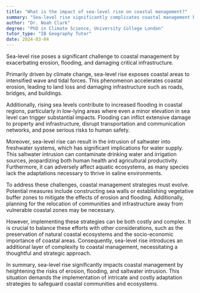 ```yaml
---
title: "What is the impact of sea-level rise on coastal management?"
summary: "Sea-level rise significantly complicates coastal management by increasing erosion, flooding, and damaging infrastructure."
author: "Dr. Noah Clark"
degree: "PhD in Climate Science, University College London"
tutor_type: "IB Geography Tutor"
date: 2024-03-04
---
```


Sea-level rise poses a significant challenge to coastal management by exacerbating erosion, flooding, and damaging critical infrastructure.

Primarily driven by climate change, sea-level rise exposes coastal areas to intensified wave and tidal forces. This phenomenon accelerates coastal erosion, leading to land loss and damaging infrastructure such as roads, bridges, and buildings.

Additionally, rising sea levels contribute to increased flooding in coastal regions, particularly in low-lying areas where even a minor elevation in sea level can trigger substantial impacts. Flooding can inflict extensive damage to property and infrastructure, disrupt transportation and communication networks, and pose serious risks to human safety.

Moreover, sea-level rise can result in the intrusion of saltwater into freshwater systems, which has significant implications for water supply. This saltwater intrusion can contaminate drinking water and irrigation sources, jeopardizing both human health and agricultural productivity. Furthermore, it can adversely affect aquatic ecosystems, as many species lack the adaptations necessary to thrive in saline environments.

To address these challenges, coastal management strategies must evolve. Potential measures include constructing sea walls or establishing vegetative buffer zones to mitigate the effects of erosion and flooding. Additionally, planning for the relocation of communities and infrastructure away from vulnerable coastal zones may be necessary.

However, implementing these strategies can be both costly and complex. It is crucial to balance these efforts with other considerations, such as the preservation of natural coastal ecosystems and the socio-economic importance of coastal areas. Consequently, sea-level rise introduces an additional layer of complexity to coastal management, necessitating a thoughtful and strategic approach.

In summary, sea-level rise significantly impacts coastal management by heightening the risks of erosion, flooding, and saltwater intrusion. This situation demands the implementation of intricate and costly adaptation strategies to safeguard coastal communities and ecosystems.
    